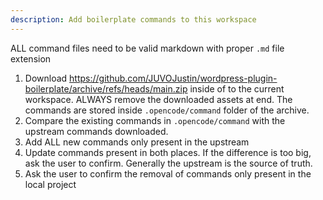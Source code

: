 ```yaml
---
description: Add boilerplate commands to this workspace
---
```


ALL command files need to be valid markdown with proper `.md` file extension

1. Download https://github.com/JUVOJustin/wordpress-plugin-boilerplate/archive/refs/heads/main.zip inside of to the current workspace. ALWAYS remove the downloaded assets at end. The commands are stored inside `.opencode/command` folder of the archive.
2. Compare the existing commands in `.opencode/command` with the upstream commands downloaded. 
3. Add ALL new commands only present in the upstream
4. Update commands present in both places. If the difference is too big, ask the user to confirm. Generally the upstream is the source of truth.
5. Ask the user to confirm the removal of commands only present in the local project
